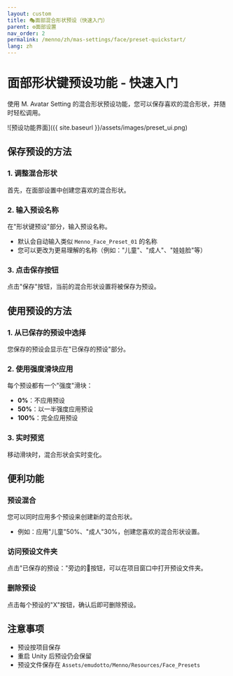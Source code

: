 ```yaml
---
layout: custom
title: 🎭面部混合形状预设（快速入门）
parent: ⚙️面部设置
nav_order: 2
permalink: /menno/zh/mas-settings/face/preset-quickstart/
lang: zh
---
```


# 面部形状键预设功能 - 快速入门

使用 M. Avatar Setting 的混合形状预设功能，您可以保存喜欢的混合形状，并随时轻松调用。

![预设功能界面]({{ site.baseurl }}/assets/images/preset_ui.png)

## 保存预设的方法

### 1. 调整混合形状
首先，在面部设置中创建您喜欢的混合形状。

### 2. 输入预设名称
在"形状键预设"部分，输入预设名称。
- 默认会自动输入类似 `Menno_Face_Preset_01` 的名称
- 您可以更改为更易理解的名称（例如："儿童"、"成人"、"娃娃脸"等）

### 3. 点击保存按钮
点击"保存"按钮，当前的混合形状设置将被保存为预设。

## 使用预设的方法

### 1. 从已保存的预设中选择
您保存的预设会显示在"已保存的预设"部分。

### 2. 使用强度滑块应用
每个预设都有一个"强度"滑块：
- **0%**：不应用预设
- **50%**：以一半强度应用预设
- **100%**：完全应用预设

### 3. 实时预览
移动滑块时，混合形状会实时变化。

## 便利功能

### 预设混合
您可以同时应用多个预设来创建新的混合形状。
- 例如：应用"儿童"50%、"成人"30%，创建您喜欢的混合形状设置。

### 访问预设文件夹
点击"已保存的预设："旁边的📁按钮，可以在项目窗口中打开预设文件夹。

### 删除预设
点击每个预设的"X"按钮，确认后即可删除预设。

## 注意事项

- 预设按项目保存
- 重启 Unity 后预设仍会保留
- 预设文件保存在 `Assets/emudotto/Menno/Resources/Face_Presets` 